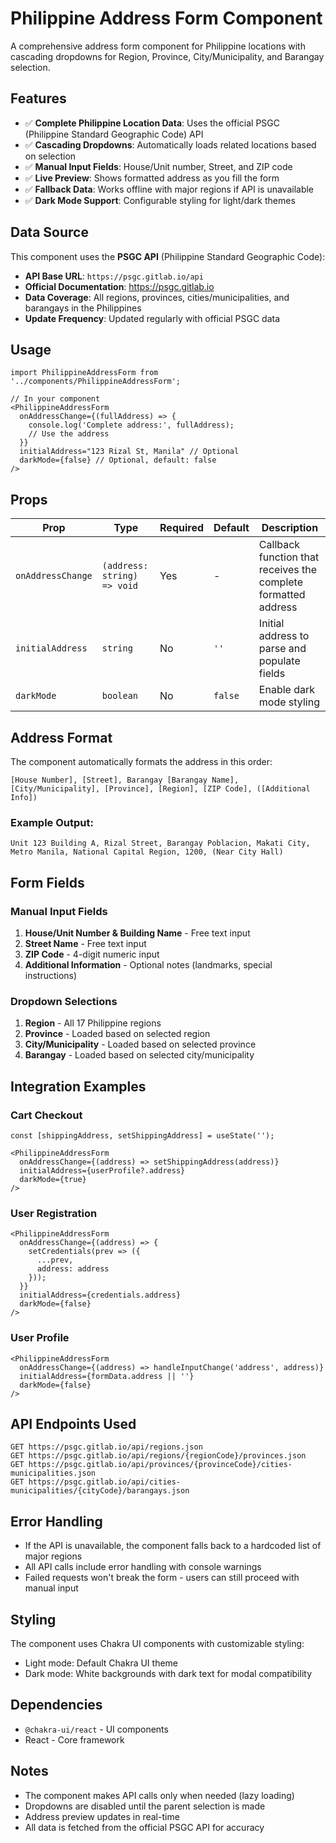 # Philippine Address Form Component

A comprehensive address form component for Philippine locations with cascading dropdowns for Region, Province, City/Municipality, and Barangay selection.

## Features

- ✅ **Complete Philippine Location Data**: Uses the official PSGC (Philippine Standard Geographic Code) API
- ✅ **Cascading Dropdowns**: Automatically loads related locations based on selection
- ✅ **Manual Input Fields**: House/Unit number, Street, and ZIP code
- ✅ **Live Preview**: Shows formatted address as you fill the form
- ✅ **Fallback Data**: Works offline with major regions if API is unavailable
- ✅ **Dark Mode Support**: Configurable styling for light/dark themes

## Data Source

This component uses the **PSGC API** (Philippine Standard Geographic Code):
- **API Base URL**: `https://psgc.gitlab.io/api`
- **Official Documentation**: https://psgc.gitlab.io
- **Data Coverage**: All regions, provinces, cities/municipalities, and barangays in the Philippines
- **Update Frequency**: Updated regularly with official PSGC data

## Usage

```tsx
import PhilippineAddressForm from '../components/PhilippineAddressForm';

// In your component
<PhilippineAddressForm
  onAddressChange={(fullAddress) => {
    console.log('Complete address:', fullAddress);
    // Use the address
  }}
  initialAddress="123 Rizal St, Manila" // Optional
  darkMode={false} // Optional, default: false
/>
```

## Props

| Prop | Type | Required | Default | Description |
|------|------|----------|---------|-------------|
| `onAddressChange` | `(address: string) => void` | Yes | - | Callback function that receives the complete formatted address |
| `initialAddress` | `string` | No | `''` | Initial address to parse and populate fields |
| `darkMode` | `boolean` | No | `false` | Enable dark mode styling |

## Address Format

The component automatically formats the address in this order:

```
[House Number], [Street], Barangay [Barangay Name], [City/Municipality], [Province], [Region], [ZIP Code], ([Additional Info])
```

### Example Output:
```
Unit 123 Building A, Rizal Street, Barangay Poblacion, Makati City, Metro Manila, National Capital Region, 1200, (Near City Hall)
```

## Form Fields

### Manual Input Fields
1. **House/Unit Number & Building Name** - Free text input
2. **Street Name** - Free text input
3. **ZIP Code** - 4-digit numeric input
4. **Additional Information** - Optional notes (landmarks, special instructions)

### Dropdown Selections
1. **Region** - All 17 Philippine regions
2. **Province** - Loaded based on selected region
3. **City/Municipality** - Loaded based on selected province
4. **Barangay** - Loaded based on selected city/municipality

## Integration Examples

### Cart Checkout
```tsx
const [shippingAddress, setShippingAddress] = useState('');

<PhilippineAddressForm
  onAddressChange={(address) => setShippingAddress(address)}
  initialAddress={userProfile?.address}
  darkMode={true}
/>
```

### User Registration
```tsx
<PhilippineAddressForm
  onAddressChange={(address) => {
    setCredentials(prev => ({
      ...prev,
      address: address
    }));
  }}
  initialAddress={credentials.address}
  darkMode={false}
/>
```

### User Profile
```tsx
<PhilippineAddressForm
  onAddressChange={(address) => handleInputChange('address', address)}
  initialAddress={formData.address || ''}
  darkMode={false}
/>
```

## API Endpoints Used

```
GET https://psgc.gitlab.io/api/regions.json
GET https://psgc.gitlab.io/api/regions/{regionCode}/provinces.json
GET https://psgc.gitlab.io/api/provinces/{provinceCode}/cities-municipalities.json
GET https://psgc.gitlab.io/api/cities-municipalities/{cityCode}/barangays.json
```

## Error Handling

- If the API is unavailable, the component falls back to a hardcoded list of major regions
- All API calls include error handling with console warnings
- Failed requests won't break the form - users can still proceed with manual input

## Styling

The component uses Chakra UI components with customizable styling:
- Light mode: Default Chakra UI theme
- Dark mode: White backgrounds with dark text for modal compatibility

## Dependencies

- `@chakra-ui/react` - UI components
- React - Core framework

## Notes

- The component makes API calls only when needed (lazy loading)
- Dropdowns are disabled until the parent selection is made
- Address preview updates in real-time
- All data is fetched from the official PSGC API for accuracy
